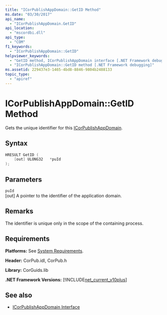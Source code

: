 ```yaml
---
title: "ICorPublishAppDomain::GetID Method"
ms.date: "03/30/2017"
api_name: 
  - "ICorPublishAppDomain.GetID"
api_location: 
  - "mscordbi.dll"
api_type: 
  - "COM"
f1_keywords: 
  - "ICorPublishAppDomain::GetID"
helpviewer_keywords: 
  - "GetID method, ICorPublishAppDomain interface [.NET Framework debugging]"
  - "ICorPublishAppDomain::GetID method [.NET Framework debugging]"
ms.assetid: 229437e3-1465-4bd8-8846-9804b2488133
topic_type: 
  - "apiref"
---
```

# ICorPublishAppDomain::GetID Method
Gets the unique identifier for this [ICorPublishAppDomain](icorpublishappdomain-interface.md).  
  
## Syntax  
  
```cpp  
HRESULT GetID (  
    [out] ULONG32   *puId  
);  
```  
  
## Parameters  
 `puId`  
 [out] A pointer to the identifier of the application domain.  
  
## Remarks  
 The identifier is unique only in the scope of the containing process.  
  
## Requirements  
 **Platforms:** See [System Requirements](../../get-started/system-requirements.md).  
  
 **Header:** CorPub.idl, CorPub.h  
  
 **Library:** CorGuids.lib  
  
 **.NET Framework Versions:** [!INCLUDE[net_current_v10plus](../../../../includes/net-current-v10plus-md.md)]  
  
## See also

- [ICorPublishAppDomain Interface](icorpublishappdomain-interface.md)
